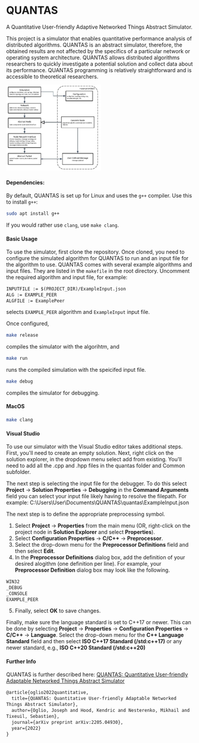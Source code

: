 # QUANTAS
A Quantitative User-friendly Adaptive Networked Things Abstract Simulator.

This project is a simulator that enables quantitative performance analysis of distributed algorithms. QUANTAS is an abstract simulator, therefore, the obtained results are not affected by the specifics of a particular network or operating system architecture. QUANTAS allows distributed algorithms researchers to quickly investigate a potential solution  and collect data about its performance. QUANTAS programming is relatively straightforward and is accessible to theoretical researchers. 

<img src="Documentation/abstract%20sim%20draw.pptx.jpg" alt="System Diagram" style="zoom: 33%;" />

#### Dependencies:

By default, QUANTAS is set up for Linux and uses the `g++` compiler. Use this to install `g++`:

```sh
sudo apt install g++
```

If you would rather use `clang`, use `make clang`.

#### Basic Usage
To use the simulator, first clone the repository. Once cloned, you need to configure the simulated algorithm for QUANTAS to run and an input file for the algorithm to use. QUANTAS comes with several example algorithms and input files. They are listed in the `makefile` in the root directory. Uncomment the required algorithm and input file, for example:
 
    INPUTFILE := $(PROJECT_DIR)/ExampleInput.json
    ALG := EXAMPLE_PEER
    ALGFILE := ExamplePeer

selects `EXAMPLE_PEER` algorithm and `ExampleInput` input file.

Once configured, 
```sh
make release 
```
compiles the simulator with the algorihtm, and
``` sh
make run
```
runs the compiled simulation with the speicifed input file.
       
```sh
make debug
````
compiles the simulator for debugging.


#### MacOS
```sh
make clang
```

#### Visual Studio

To use our simulator with the Visual Studio editor takes additional steps.
First, you'll need to create an empty solution.
Next, right click on the solution explorer, in the dropdown menu select add from existing.
You'll need to add all the .cpp and .hpp files in the quantas folder and Common subfolder.

The next step is selecting the input file for the debugger. 
To do this select **Project** -> **Solution Properties** -> **Debugging** in the **Command Arguments** field you can select your input file likely having to resolve the filepath. For example: C:\Users\User\Documents\QUANTAS\quantas\ExampleInput.json

The next step is to define the appropriate preprocessing symbol.
1. Select **Project** -> **Properties** from the main menu (OR, right-click on the project node in **Solution Explorer** and select **Properties**).
2. Select **Configuration Properties** -> **C/C++** -> **Preprocessor**.
3. Select the drop-down menu for the **Preprocessor Definitions** field and then select **Edit**.
4. In the **Preprocessor Definitions** dialog box, add the definition of your desired alogithm (one definition per line). For example, your **Preprocessor Definition** dialog box may look like the following.
```
WIN32
_DEBUG
_CONSOLE
EXAMPLE_PEER
```
5. Finally, select **OK** to save changes.

Finally, make sure the language standard is set to C++17 or newer. This can be done by selecting **Project** -> **Properties** -> **Configuration Properties** -> **C/C++** -> **Language**. Select the drop-down menu for the **C++ Language Standard** field and then select **ISO C++17 Standard (/std:c++17)** or any newer standard, e.g., **ISO C++20 Standard (/std:c++20)**

#### Further Info

QUANTAS is further described here:
[QUANTAS: Quantitative User-friendly Adaptable Networked Things Abstract Simulator](https://arxiv.org/abs/2205.04930)
```
@article{oglio2022quantitative,
  title={QUANTAS: Quantitative User-friendly Adaptable Networked Things Abstract Simulator},
  author={Oglio, Joseph and Hood, Kendric and Nesterenko, Mikhail and Tixeuil, Sebastien},
  journal={arXiv preprint arXiv:2205.04930},
  year={2022}
}
```
